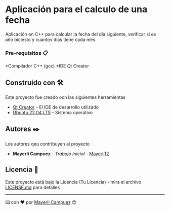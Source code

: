 # Aplicación para el calculo de una fecha

Aplicación en C++ para calcular la fecha del día siguiente, verificar si es año biciesto y cuantos días tiene cada mes.


### Pre-requisitos 📋

*Compilador C++ (gcc)
*IDE Qt Creator


## Construido con 🛠️

Este proyecto fue creado ocn las siguientes herramientas

* [Qt Creator](https://www.qt.io/product/development-tools) - El IDE de desarrollo utilizado
* [Ubuntu 22.04 LTS](https://ubuntu.com/blog/tag/22-04-lts) - Sistema operativo


## Autores ✒️

Los autores qeu contribuyen al proyecto

* **Mayerli Campuez** - *Trabajo Inicial* - [Mayerli12](https://github.com/Mayerli12)

## Licencia 📄

Este proyecto está bajo la Licencia (Tu Licencia) - mira el archivo [LICENSE.md](LICENSE.md) para detalles


---
⌨️ con ❤️ por [Mayerli Campuez](https://github.com/Mayerli12) 😊
